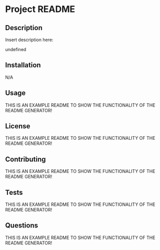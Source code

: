 
# Project README
## Description
Insert description here:

undefined

## Installation
N/A

## Usage
THIS IS AN EXAMPLE README TO SHOW THE FUNCTIONALITY OF THE README GENERATOR!

## License
THIS IS AN EXAMPLE README TO SHOW THE FUNCTIONALITY OF THE README GENERATOR!

## Contributing
THIS IS AN EXAMPLE README TO SHOW THE FUNCTIONALITY OF THE README GENERATOR!

## Tests
THIS IS AN EXAMPLE README TO SHOW THE FUNCTIONALITY OF THE README GENERATOR!

## Questions
THIS IS AN EXAMPLE README TO SHOW THE FUNCTIONALITY OF THE README GENERATOR!


